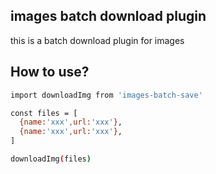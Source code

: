 ## images batch download plugin
this is a batch download plugin for images

## How to use?

```sh
import downloadImg from 'images-batch-save'

const files = [
  {name:'xxx',url:'xxx'},
  {name:'xxx',url:'xxx'},
]

downloadImg(files)

```